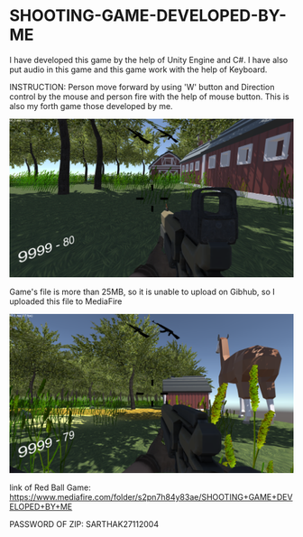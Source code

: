 # SHOOTING-GAME-DEVELOPED-BY-ME

I have developed this game by the help of Unity Engine and C#. I have also put audio in this game and this game work with the help of Keyboard. 

INSTRUCTION: Person move forward by using 'W' button and Direction control by the mouse and person fire with the help of mouse button. This is also my forth game those developed by me.

![image alt](https://github.com/sarthakbansal2004/SHOOTING-GAME-DEVELOPED-BY-ME/blob/3d0b3d4f75f6ed9435a953f04efa48fba35a089c/Capture.PNG)

Game's file is more than 25MB, so it is unable to upload on Gibhub, so I uploaded this file to MediaFire

![image alt](https://github.com/sarthakbansal2004/SHOOTING-GAME-DEVELOPED-BY-ME/blob/e963804ebcf991bcd2d0e154c3b5cd1bc8a29a10/Capture2.PNG)

link of Red Ball Game: https://www.mediafire.com/folder/s2pn7h84y83ae/SHOOTING+GAME+DEVELOPED+BY+ME

PASSWORD OF ZIP: SARTHAK27112004

